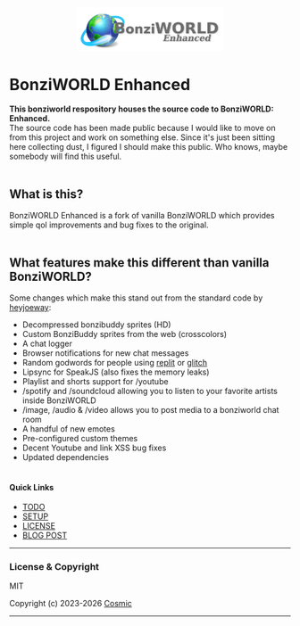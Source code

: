 <p align="center" width="100%">
  <img width="52%" height="40%" src="bwe.png?raw=true" />
</p>

# BonziWORLD Enhanced

**This bonziworld respository houses the source code to BonziWORLD: Enhanced.**
<br>
The source code has been made public because I would like to move on from this project and work on something else. Since it's just been sitting here collecting dust, I figured I should make this public. Who knows, maybe somebody will find this useful.
<br><br>
## What is this?
BonziWORLD Enhanced is a fork of vanilla BonziWORLD which provides simple qol improvements and bug fixes to the original.
<br><br>
## What features make this different than vanilla BonziWORLD?
Some changes which make this stand out from the standard code by [heyjoeway](https://github.com/heyjoeway/BonziWORLD):
- Decompressed bonzibuddy sprites (HD)
- Custom BonziBuddy sprites from the web (crosscolors)
- A chat logger
- Browser notifications for new chat messages
- Random godwords for people using [replit](https://replit.com) or [glitch](https://glitch.me)
- Lipsync for SpeakJS (also fixes the memory leaks)
- Playlist and shorts support for /youtube
- /spotify and /soundcloud allowing you to listen to your favorite artists inside BonziWORLD
- /image, /audio & /video allows you to post media to a bonziworld chat room
- A handful of new emotes
- Pre-configured custom themes
- Decent Youtube and link XSS bug fixes
- Updated dependencies
<br><br>


#### Quick Links
- [TODO](TODO.md "Things I need to work on...")
- [SETUP](SETUP.md "View the setup instructions for this project...")
- [LICENSE](LICENSE.md "View this project's license...")
- [BLOG POST](https://cosmicstar98.github.io/bonziworldenhanced "View the blog post...")

<hr>

### License & Copyright
MIT

Copyright (c) 2023-2026 [Cosmic](https://github.com/CosmicStar98/BonziWORLD-Enhanced)


<hr>
